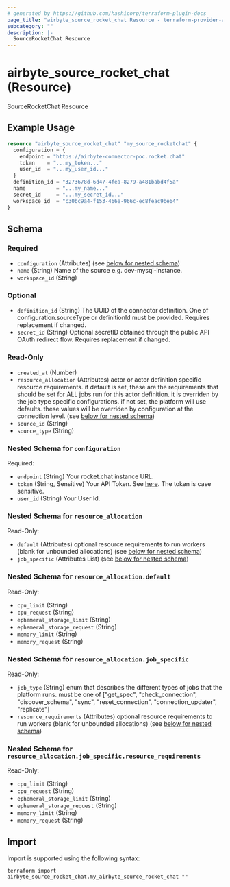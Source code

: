 ```yaml
---
# generated by https://github.com/hashicorp/terraform-plugin-docs
page_title: "airbyte_source_rocket_chat Resource - terraform-provider-airbyte"
subcategory: ""
description: |-
  SourceRocketChat Resource
---
```


# airbyte_source_rocket_chat (Resource)

SourceRocketChat Resource

## Example Usage

```terraform
resource "airbyte_source_rocket_chat" "my_source_rocketchat" {
  configuration = {
    endpoint = "https://airbyte-connector-poc.rocket.chat"
    token    = "...my_token..."
    user_id  = "...my_user_id..."
  }
  definition_id = "3273678d-6d47-4fea-8279-a481babd4f5a"
  name          = "...my_name..."
  secret_id     = "...my_secret_id..."
  workspace_id  = "c30bc9a4-f153-466e-966c-ec8feac9be64"
}
```

<!-- schema generated by tfplugindocs -->
## Schema

### Required

- `configuration` (Attributes) (see [below for nested schema](#nestedatt--configuration))
- `name` (String) Name of the source e.g. dev-mysql-instance.
- `workspace_id` (String)

### Optional

- `definition_id` (String) The UUID of the connector definition. One of configuration.sourceType or definitionId must be provided. Requires replacement if changed.
- `secret_id` (String) Optional secretID obtained through the public API OAuth redirect flow. Requires replacement if changed.

### Read-Only

- `created_at` (Number)
- `resource_allocation` (Attributes) actor or actor definition specific resource requirements. if default is set, these are the requirements that should be set for ALL jobs run for this actor definition. it is overriden by the job type specific configurations. if not set, the platform will use defaults. these values will be overriden by configuration at the connection level. (see [below for nested schema](#nestedatt--resource_allocation))
- `source_id` (String)
- `source_type` (String)

<a id="nestedatt--configuration"></a>
### Nested Schema for `configuration`

Required:

- `endpoint` (String) Your rocket.chat instance URL.
- `token` (String, Sensitive) Your API Token. See <a href="https://developer.rocket.chat/reference/api/rest-api/endpoints/other-important-endpoints/access-tokens-endpoints">here</a>. The token is case sensitive.
- `user_id` (String) Your User Id.


<a id="nestedatt--resource_allocation"></a>
### Nested Schema for `resource_allocation`

Read-Only:

- `default` (Attributes) optional resource requirements to run workers (blank for unbounded allocations) (see [below for nested schema](#nestedatt--resource_allocation--default))
- `job_specific` (Attributes List) (see [below for nested schema](#nestedatt--resource_allocation--job_specific))

<a id="nestedatt--resource_allocation--default"></a>
### Nested Schema for `resource_allocation.default`

Read-Only:

- `cpu_limit` (String)
- `cpu_request` (String)
- `ephemeral_storage_limit` (String)
- `ephemeral_storage_request` (String)
- `memory_limit` (String)
- `memory_request` (String)


<a id="nestedatt--resource_allocation--job_specific"></a>
### Nested Schema for `resource_allocation.job_specific`

Read-Only:

- `job_type` (String) enum that describes the different types of jobs that the platform runs. must be one of ["get_spec", "check_connection", "discover_schema", "sync", "reset_connection", "connection_updater", "replicate"]
- `resource_requirements` (Attributes) optional resource requirements to run workers (blank for unbounded allocations) (see [below for nested schema](#nestedatt--resource_allocation--job_specific--resource_requirements))

<a id="nestedatt--resource_allocation--job_specific--resource_requirements"></a>
### Nested Schema for `resource_allocation.job_specific.resource_requirements`

Read-Only:

- `cpu_limit` (String)
- `cpu_request` (String)
- `ephemeral_storage_limit` (String)
- `ephemeral_storage_request` (String)
- `memory_limit` (String)
- `memory_request` (String)

## Import

Import is supported using the following syntax:

```shell
terraform import airbyte_source_rocket_chat.my_airbyte_source_rocket_chat ""
```
